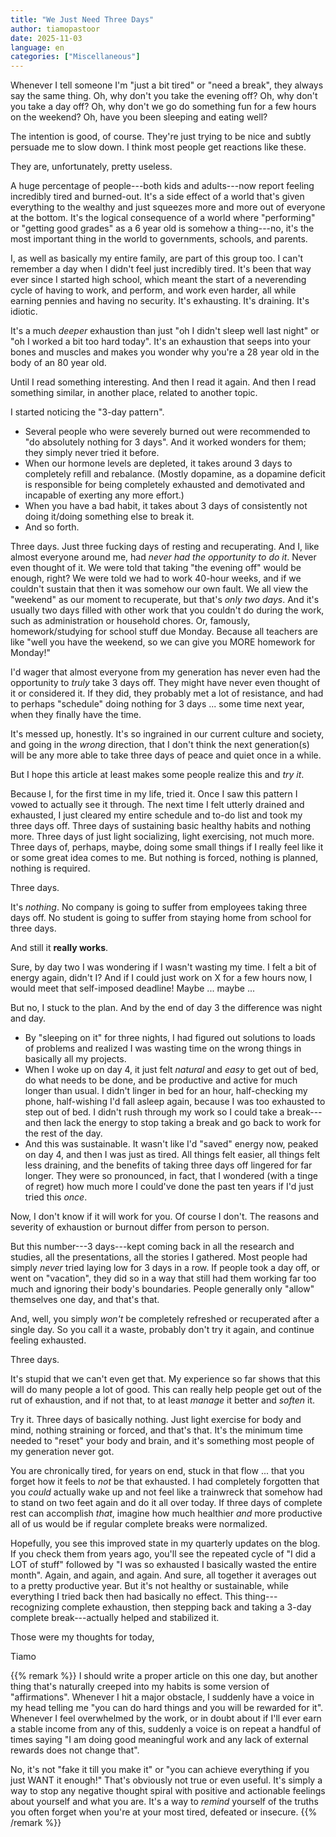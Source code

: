 ```yaml
---
title: "We Just Need Three Days"
author: tiamopastoor
date: 2025-11-03
language: en
categories: ["Miscellaneous"]
---
```


Whenever I tell someone I'm "just a bit tired" or "need a break", they always say the same thing. Oh, why don't you take the evening off? Oh, why don't you take a day off? Oh, why don't we go do something fun for a few hours on the weekend? Oh, have you been sleeping and eating well?

The intention is good, of course. They're just trying to be nice and subtly persuade me to slow down. I think most people get reactions like these.

They are, unfortunately, pretty useless.

A huge percentage of people---both kids and adults---now report feeling incredibly tired and burned-out. It's a side effect of a world that's given everything to the wealthy and just squeezes more and more out of everyone at the bottom. It's the logical consequence of a world where "performing" or "getting good grades" as a 6 year old is somehow a thing---no, it's the most important thing in the world to governments, schools, and parents. 

I, as well as basically my entire family, are part of this group too. I can't remember a day when I didn't feel just incredibly tired. It's been that way ever since I started high school, which meant the start of a neverending cycle of having to work, and perform, and work even harder, all while earning pennies and having no security. It's exhausting. It's draining. It's idiotic.

It's a much _deeper_ exhaustion than just "oh I didn't sleep well last night" or "oh I worked a bit too hard today". It's an exhaustion that seeps into your bones and muscles and makes you wonder why you're a 28 year old in the body of an 80 year old. 

Until I read something interesting. And then I read it again. And then I read something similar, in another place, related to another topic.

I started noticing the "3-day pattern".

* Several people who were severely burned out were recommended to "do absolutely nothing for 3 days". And it worked wonders for them; they simply never tried it before.
* When our hormone levels are depleted, it takes around 3 days to completely refill and rebalance. (Mostly dopamine, as a dopamine deficit is responsible for being completely exhausted and demotivated and incapable of exerting any more effort.)
* When you have a bad habit, it takes about 3 days of consistently not doing it/doing something else to break it.
* And so forth.

Three days. Just three fucking days of resting and recuperating. And I, like almost everyone around me, had _never had the opportunity to do it_. Never even thought of it. We were told that taking "the evening off" would be enough, right? We were told we had to work 40-hour weeks, and if we couldn't sustain that then it was somehow our own fault. We all view the "weekend" as our moment to recuperate, but that's _only two days_. And it's usually two days filled with other work that you couldn't do during the work, such as administration or household chores. Or, famously, homework/studying for school stuff due Monday. Because all teachers are like "well you have the weekend, so we can give you MORE homework for Monday!"

I'd wager that almost everyone from my generation has never even had the opportunity to _truly_ take 3 days off. They might have never even thought of it or considered it. If they did, they probably met a lot of resistance, and had to perhaps "schedule" doing nothing for 3 days ... some time next year, when they finally have the time.

It's messed up, honestly. It's so ingrained in our current culture and society, and going in the _wrong_ direction, that I don't think the next generation(s) will be any more able to take three days of peace and quiet once in a while.

But I hope this article at least makes some people realize this and _try it_.

Because I, for the first time in my life, tried it. Once I saw this pattern I vowed to actually see it through. The next time I felt utterly drained and exhausted, I just cleared my entire schedule and to-do list and took my three days off. Three days of sustaining basic healthy habits and nothing more. Three days of just light socializing, light exercising, not much more. Three days of, perhaps, maybe, doing some small things if I really feel like it or some great idea comes to me. But nothing is forced, nothing is planned, nothing is required.

Three days.

It's _nothing_. No company is going to suffer from employees taking three days off. No student is going to suffer from staying home from school for three days.

And still it **really works**. 

Sure, by day two I was wondering if I wasn't wasting my time. I felt a bit of energy again, didn't I? And if I could just work on X for a few hours now, I would meet that self-imposed deadline! Maybe ... maybe ...

But no, I stuck to the plan. And by the end of day 3 the difference was night and day.

* By "sleeping on it" for three nights, I had figured out solutions to loads of problems and realized I was wasting time on the wrong things in basically all my projects.
* When I woke up on day 4, it just felt _natural_ and _easy_ to get out of bed, do what needs to be done, and be productive and active for much longer than usual. I didn't linger in bed for an hour, half-checking my phone, half-wishing I'd fall asleep again, because I was too exhausted to step out of bed. I didn't rush through my work so I could take a break---and then lack the energy to stop taking a break and go back to work for the rest of the day.
* And this was sustainable. It wasn't like I'd "saved" energy now, peaked on day 4, and then I was just as tired. All things felt easier, all things felt less draining, and the benefits of taking three days off lingered for far longer. They were so pronounced, in fact, that I wondered (with a tinge of regret) how much more I could've done the past ten years if I'd just tried this _once_.

Now, I don't know if it will work for you. Of course I don't. The reasons and severity of exhaustion or burnout differ from person to person.

But this number---3 days---kept coming back in all the research and studies, all the presentations, all the stories I gathered. Most people had simply _never_ tried laying low for 3 days in a row. If people took a day off, or went on "vacation", they did so in a way that still had them working far too much and ignoring their body's boundaries. People generally only "allow" themselves one day, and that's that. 

And, well, you simply _won't_ be completely refreshed or recuperated after a single day. So you call it a waste, probably don't try it again, and continue feeling exhausted.

Three days.

It's stupid that we can't even get that. My experience so far shows that this will do many people a lot of good. This can really help people get out of the rut of exhaustion, and if not that, to at least _manage_ it better and _soften_ it.

Try it. Three days of basically nothing. Just light exercise for body and mind, nothing straining or forced, and that's that. It's the minimum time needed to "reset" your body and brain, and it's something most people of my generation never got.

You are chronically tired, for years on end, stuck in that flow ... that you forget how it feels to _not_ be that exhausted. I had completely forgotten that you _could_ actually wake up and not feel like a trainwreck that somehow had to stand on two feet again and do it all over today. If three days of complete rest can accomplish _that_, imagine how much healthier _and_ more productive all of us would be if regular complete breaks were normalized.

Hopefully, you see this improved state in my quarterly updates on the blog. If you check them from years ago, you'll see the repeated cycle of "I did a LOT of stuff" followed by "I was so exhausted I basically wasted the entire month". Again, and again, and again. And sure, all together it averages out to a pretty productive year. But it's not healthy or sustainable, while everything I tried back then had basically no effect. This thing---recognizing complete exhaustion, then stepping back and taking a 3-day complete break---actually helped and stabilized it. 

Those were my thoughts for today,

Tiamo

{{% remark %}}
I should write a proper article on this one day, but another thing that's naturally creeped into my habits is some version of "affirmations". Whenever I hit a major obstacle, I suddenly have a voice in my head telling me "you can do hard things and you will be rewarded for it". Whenever I feel overwhelmed by the work, or in doubt about if I'll ever earn a stable income from any of this, suddenly a voice is on repeat a handful of times saying "I am doing good meaningful work and any lack of external rewards does not change that".

No, it's not "fake it till you make it" or "you can achieve everything if you just WANT it enough!" That's obviously not true or even useful. It's simply a way to stop any negative thought spiral with positive and actionable feelings about yourself and what you are. It's a way to _remind_ yourself of the truths you often forget when you're at your most tired, defeated or insecure.
{{% /remark %}}
